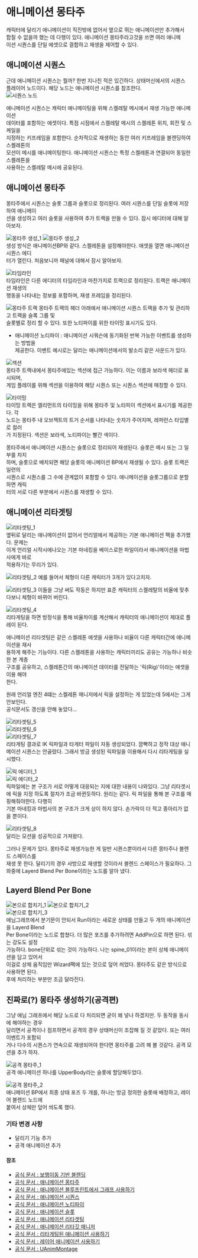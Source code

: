 # 애니메이션 몽타주

캐릭터에 달리기 애니메이션이 직진밖에 없어서 옆으로 뛰는 애니메이션만 추가해서  
합칠 수 없을까 했는 데 다행이 있다. 애니메이션 몽타주라고것을 쓰면 여러 애니메  
이션 시퀀스를 단일 에셋으로 결합하고 재생을 제어할 수 있다.

## 애니메이션 시퀀스

근데 애니메이션 시퀀스는 뭘까? 한번 지나친 적은 있긴하다. 상태머신에서의 시퀀스  
플레이어 노드이다. 해당 노드는 애니메이션 시퀀스를 참조한다.  
![시퀀스 노드](상태머신_3.JPG)

애니메이션 시퀀스는 캐릭터 애니메이팅을 위해 스켈레탈 메시에서 재생 가능한 애니메이션  
데이터를 포함하는 애셋이다. 특점 시점에서 스켈레탈 메시의 스켈레톤 위치, 회전 및 스케일을  
지정하는 키프레임을 포함한다. 순차적으로 재생하는 동안 여러 키프레임을 블렌딩하여 스켈레톤의  
모션이 메시를 애니메이팅한다. 애니메이션 시퀀스는 특정 스켈레톤과 연결되어 동일한 스켈레톤을  
사용하는 스켈레탈 메시에 공유된다.

## 애니메이션 몽타주

몽타주에서 시퀀스는 슬롯 그룹과 슬롯으로 정리된다. 여러 시퀀스를 단일 슬롯에 저장하여 애니메이  
션을 생성하고 여러 슬롯을 사용하여 추가 트랙을 만들 수 있다. 잠시 에디터에 대해 알아보자.

![몽타주 생성_1](몽타주%20생성_1.JPG)
![몽타주 생성_2](몽타주%20생성_2.JPG)  
생성 방식은 애니메이션BP와 같다. 스켈레톤을 설정해야한다. 애셋을 열면 애니메이션 시퀀스 에디  
터가 열린다. 처음보니까 패널에 대해서 잠시 알아보자.

![타임라인](https://d1iv7db44yhgxn.cloudfront.net/documentation/images/35d99b3f-d0a9-4d27-9a83-71737ce910b6/timelineoverview.png)  
타임라인은 다른 에디터의 타임라인과 마찬가지로 트랙으로 정리된다. 트랙은 애니메이션 재생의  
행동을 나타내는 정보를 포함하며, 재생 프레임을 정리된다.

![몽타주 트랙](https://d1iv7db44yhgxn.cloudfront.net/documentation/images/bfc6758f-ecf3-499e-a053-6eb6af15c866/sequencetrack.png)
몽타주 트랙의 헤더 아래에서 애니메이션 시퀀스 트랙을 추가 및 관리하고 트랙을 슬록 그룹 및  
슬롯별로 정리 할 수 있다. 또한 노티파이를 위한 타이밍 표시기도 있다.

- 애니메이션 노티파이 : 애니메이션 시쿼슨에 동기화된 반복 가능한 이벤트를 생성하는 방법을  
  제공한다. 이벤트 예시로는 달리는 애니메이션에서의 발소리 같은 사운드가 있다.

![섹션](https://d1iv7db44yhgxn.cloudfront.net/documentation/images/32b74721-f80a-4bbf-b775-b22db933a934/sectionflags.png)  
몽타주 트랙내에서 몽타주에있는 섹션에 접근 가능하다. 이는 이름과 보라색 헤더로 표시되며,  
게임 플레이를 위해 섹션을 이용하여 해당 시퀀스 또는 시퀀스 섹션에 매칭할 수 있다.

![타이밍](https://d1iv7db44yhgxn.cloudfront.net/documentation/images/e3b9ab05-6768-4f61-9f5a-88770474dace/timingtrack.png)  
타이밍 트랙은 엘리먼트의 타이밍을 위해 몽타주 및 노타피이 섹션에서 표시기를 제공한다. 각  
노드는 몽타주 내 오브젝트의 트거 순서를 나타내는 숫자가 주어지며, 레퍼런스 타입별로 컬러  
가 지정된다. 섹션은 보라색, 노티파이는 빨간 색이다.

몽타주에서 애니메이션 시퀀스는 슬롯으로 정리되어 재생된다. 슬롯은 메시 또는 그 일부를 차지  
하며, 슬롯으로 배치되면 해당 슬롯의 애니메이션 BP에서 재생될 수 있다. 슬롯 트랙은 일련의  
시퀀스로 시퀀스를 그 수에 관계없이 포함할 수 있다. 애니메이션을 슬롯그룹으로 분할하면 캐릭  
터의 서로 다른 부분에서 시퀀스를 재생할 수 있다.

## 애니메이션 리타겟팅

![리타겟팅_1](리타겟팅_1.JPG)  
옆뒤로 달리는 애니메이션이 없어서 언리얼에서 제공하는 기본 애니메이션 팩을 추가했다. 문제는  
이게 언리얼 시작시에나오는 기본 마네킹을 베이스로한 파일이라서 애니메이션을 마법사에게 바로  
적용하기는 무리가 있다.

![리타겟팅_2](리타겟팅_2.JPG)
예를 들어서 체형이 다른 캐릭터가 3개가 있다고치자.

![리타겟팅_3](리타겟팅_3.JPG)
이들을 그냥 써도 작동은 하지만 표준 캐릭터의 스켈레탈의 비율에 맞추다보니 체형이 바뀌어 버린다.

![리타겟팅_4](리타겟팅_4.JPG)  
리타게팅을 하면 방정식을 통해 비율차이를 계산해서 캐릭터의 애니메이션이 제대로 플레이 된다.

애니메이션 리타겟팅은 같은 스켈레톤 애셋을 사용하나 비율이 다른 캐릭터간에 애니메이션을 재사  
용하게 해주는 기능이다. 다른 스켈레톤을 사용하는 캐릭터끼리도 공유는 가능하나 비슷한 본 계층  
구조를 공유하고, 스켈레톤간의 애니메이션 데이터를 전달하는 '릭(Rig)'이라는 애셋을 이용 해야  
한다.

원래 언리얼 엔진 4떄는 스켈레톤 매니저에서 릭을 설정하는 게 있었는데 5에서는 그게 안보인다.  
공식문서도 갱신을 안해 놓았다...

![리타겟팅_5](리타겟팅_5.JPG)  
![리타겟팅_6](리타겟팅_6.JPG)  
![리타겟팅_7](리타겟팅_7.JPG)  
리타게팅 결과로 IK 릭파일과 타게터 파일이 자동 생성되었다. 깜빡하고 정작 대상 애니메이션 시퀀스는
안골랐다. 그래서 방금 생성된 릭파일을 이용해서 다시 리타게팅을 실시했다.

![릭 에디터_1](릭%20에디터_1.JPG)  
![릭 에디터_2](릭%20에디터_2.JPG)  
릭파일에는 본 구조가 서로 어떻게 대응되는 지에 대한 내용이 나와있다. 그냥 리타겟시에 릭을 지정
하도록 절차가 조금 바뀐듯하다. 원리는 같다. 릭 파일을 통해 본 구조를 매핑해줘야한다. 다행히  
기본 마네킹과 마법사의 본 구조가 크게 상이 하지 않다. 손가락이 더 적고 종아리가 없을 뿐이다.

![리타겟팅_8](리타겟팅_8.JPG)  
달리는 모션을 성공적으로 가져왔다.

그러나 문제가 있다. 몽타주로 재생가능한 게 일반 시퀀스뿐이라서 다른 몽타주나 블렌드 스페이스를  
재생 못 한다. 달리기의 경우 사방으로 재생할 것이라서 블렌드 스페이스가 필요하다. 그 와중에
Layerd Blend Per Bone이라는 노드를 알아 냈다.

## Layerd Blend Per Bone

![본으로 합치기_1](본으로%20합치기_1.JPG)
![본으로 합치기_2](본으로%20합치기_2.JPG)  
![본으로 합치기_3](본으로%20합치기_3.JPG)  
애님그래프에서 분기문이 안되서 Run이라는 새로운 상태를 만들고 두 개의 애니메이션을 Layerd Blend  
Per Bone이라는 노드로 합쳤다. 더 많은 포즈를 추가하려면 AddPin으로 하면 된다. 섞는 강도도 설정  
가능하다. bone단위로 섞는 것이 가능하다. 나는 spine_01이라는 본이 상체 애니메이션을 담고 있어서  
이걸로 상체 움직임만 Wizard팩에 있는 것으로 덮어 씌었다. 몽타주도 같은 방식으로 사용하면 된다.  
후에 처리하는 부분만 조금 달라진다.

## 진짜로(?) 몽타주 생성하기(공격편)

그냥 애님 그래프에서 해당 노드로 다 처리되면 굳이 왜 넣나 하겠지만. 두 동작을 동시에 해야하는 경우  
달리면서 공격이나 점프하면서 공격의 경우 상태머신이 조잡해 질 것 같았다. 또는 여러 이벤트가 포함되  
거나 다수의 시퀀스가 연속으로 재생되어야 한다면 몽타주를 고려 해 볼 것같다. 공격 모션을 추가 하자.

![공격 몽타주_1](공격%20몽타주_1.JPG)  
공격 애니메이션 하나를 UpperBody라는 슬롯에 할당해두었다.

![공격 몽타주_2](공격%20몽타주_2.JPG)  
애니메이션 BP에서 최종 상태 포즈 두 개를, 하나는 방금 정의한 슬롯에 배정하고, 레이어 블렌드 노드에  
붙여서 상체만 덮어 씌도록 했다.

### 기타 변경 사항

- 달리기 기능 추가
- 공격 애니메이션 추가

#### 참조

- [공식 문서 : 보행이동 기반 블렌딩](https://docs.unrealengine.com/4.27/ko/AnimatingObjects/SkeletalMeshAnimation/AnimHowTo/BlendSpace/)
- [공식 문서 : 애니메이션 몽타주](https://dev.epicgames.com/documentation/ko-kr/unreal-engine/animation-montage-in-unreal-engine?application_version=5.3)
- [공식 문서 : 애니메이션 블루프린트에서 그래프 사용하기](https://dev.epicgames.com/documentation/ko-kr/unreal-engine/graphing-in-animation-blueprints-in-unreal-engine?application_version=5.3)
- [공식 문서 : 애니메이션 시퀀스](https://dev.epicgames.com/documentation/ko-kr/unreal-engine/animation-sequences-in-unreal-engine?application_version=5.3)
- [공식 문서 : 애니메이션 노티파이](https://dev.epicgames.com/documentation/ko-kr/unreal-engine/animation-notifies-in-unreal-engine?application_version=5.3)
- [공식 문서 : 애니메이션 슬롯](https://dev.epicgames.com/documentation/ko-kr/unreal-engine/animation-slots-in-unreal-engine?application_version=5.3)
- [공식 문서 : 애니메이션 리타겟팅](https://dev.epicgames.com/documentation/ko-kr/unreal-engine/animation-retargeting-in-unreal-engine?application_version=5.3)
- [공식 문서 : 애니메이션 리타깃 매니저](https://dev.epicgames.com/documentation/ko-kr/unreal-engine/retarget-manager-in-unreal-engine?application_version=5.3)
- [공식 문서 : 리타게팅된 애니메이션 사용하기](https://dev.epicgames.com/documentation/ko-kr/unreal-engine/using-retargeted-animations-in-unreal-engine?application_version=5.4)
- [공식 문서 : 레이어 애니메이션 사용하기](https://dev.epicgames.com/documentation/ko-kr/unreal-engine/using-layered-animations-in-unreal-engine?application_version=5.3)
- [공식 문서 : UAnimMontage](https://dev.epicgames.com/documentation/en-us/unreal-engine/API/Runtime/Engine/Animation/UAnimMontage)
